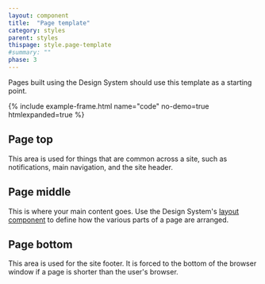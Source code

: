 ```yaml
---
layout: component
title:  "Page template"
category: styles
parent: styles
thispage: style.page-template
#summary: ""
phase: 3
---
```

Pages built using the Design System should use this template as a starting point.

{% include example-frame.html name="code" no-demo=true htmlexpanded=true  %}

## Page top

This area is used for things that are common across a site, such as notifications, main navigation, and the site header.

## Page middle

This is where your main content goes. Use the Design System's [layout component](/styles/layout/) to define how the various parts of a page are arranged.

## Page bottom

This area is used for the site footer. It is forced to the bottom of the browser window if a page is shorter than the user's browser.
